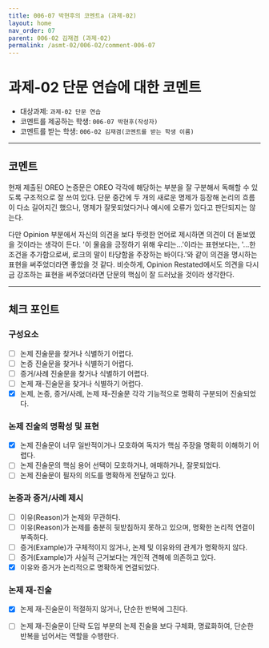 ```yaml
---
title: 006-07 박현후의 코멘트a (과제-02) 
layout: home
nav_order: 07
parent: 006-02 김재겸 (과제-02)
permalink: /asmt-02/006-02/comment-006-07
---
```


# 과제-02 단문 연습에 대한 코멘트

- 대상과제: `과제-02 단문 연습`
- 코멘트를 제공하는 학생: `006-07 박현후(작성자)` 
- 코멘트를 받는 학생: `006-02 김재겸(코멘트를 받는 학생 이름)` 

---

## 코멘트

현재 제출된 OREO 논증문은 OREO 각각에 해당하는 부분을 잘 구분해서 독해할 수 있도록 구조적으로 잘 쓰여 있다. 단문 중간에 두 개의 새로운 명제가 등장해 논리의 흐름이 다소 길어지긴 했으나, 명제가 잘못되었다거나 예시에 오류가 있다고 판단되지는 않는다. 

다만 Opinion 부분에서 자신의 의견을 보다 뚜렷한 언어로 제시하면 의견이 더 돋보였을 것이라는 생각이 든다. '이 물음을 긍정하기 위해 우리는...'이라는 표현보다는, '...한 조건을 추가함으로써, 로크의 말이 타당함을 주장하는 바이다.'와 같이 의견을 명시하는 표현을 써주었더라면 좋았을 것 같다. 비슷하게, Opinion Restated에서도 의견을 다시금 강조하는 표현을 써주었더라면 단문의 핵심이 잘 드러났을 것이라 생각한다. 

---

## 체크 포인트

### **구성요소**
- [ ] 논제 진술문을 찾거나 식별하기 어렵다.
- [ ] 논증 진술문을 찾거나 식별하기 어렵다.
- [ ] 증거/사례 진술문을 찾거나 식별하기 어렵다.
- [ ] 논제 재-진술문을 찾거나 식별하기 어렵다.
- [x] 논제, 논증, 증거/사례, 논제 재-진술문 각각 기능적으로 명확히 구분되어 진술되었다.

### **논제 진술의 명확성 및 표현**  
- [x] 논제 진술문이 너무 일반적이거나 모호하여 독자가 핵심 주장을 명확히 이해하기 어렵다.  
- [ ] 논제 진술문의 핵심 용어 선택이 모호하거나, 애매하거나, 잘못되었다.  
- [ ] 논제 진술문이 필자의 의도를 명확하게 전달하고 있다.  

### **논증과 증거/사례 제시**  
- [ ] 이유(Reason)가 논제와 무관하다.
- [ ] 이유(Reason)가 논제를 충분히 뒷받침하지 못하고 있으며, 명확한 논리적 연결이 부족하다.  
- [ ] 증거(Example)가 구체적이지 않거나, 논제 및 이유와의 관계가 명확하지 않다. 
- [ ] 증거(Example)가 사실적 근거보다는 개인적 견해에 의존하고 있다.  
- [x] 이유와 증거가 논리적으로 명확하게 연결되었다.  

### **논제 재-진술**  
- [x] 논제 재-진술문이 적절하지 않거나, 단순한 반복에 그친다.   
- [ ] 논제 재-진술문이 단락 도입 부분의 논제 진술을 보다 구체화, 명료화하여, 단순한 반복을 넘어서는 역할을 수행한다.  

